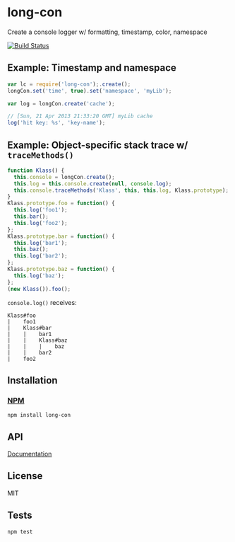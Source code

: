# long-con

Create a console logger w/ formatting, timestamp, color, namespace

[![Build Status](https://travis-ci.org/codeactual/long-con.png)](https://travis-ci.org/codeactual/long-con)

## Example: Timestamp and namespace

```js
var lc = require('long-con');.create();
longCon.set('time', true).set('namespace', 'myLib');

var log = longCon.create('cache');

// [Sun, 21 Apr 2013 21:33:20 GMT] myLib cache
log('hit key: %s', 'key-name');
```

## Example: Object-specific stack trace w/ `traceMethods()`

```js
function Klass() {
  this.console = longCon.create();
  this.log = this.console.create(null, console.log);
  this.console.traceMethods('Klass', this, this.log, Klass.prototype);
}
Klass.prototype.foo = function() {
  this.log('foo1');
  this.bar();
  this.log('foo2');
};
Klass.prototype.bar = function() {
  this.log('bar1');
  this.baz();
  this.log('bar2');
};
Klass.prototype.baz = function() {
  this.log('baz');
};
(new Klass()).foo();
```

`console.log()` receives:

    Klass#foo
    |    foo1
    |    Klass#bar
    |    |    bar1
    |    |    Klass#baz
    |    |    |    baz
    |    |    bar2
    |    foo2

## Installation

### [NPM](https://npmjs.org/package/long-con)

    npm install long-con

## API

[Documentation](docs/LongCon.md)

## License

  MIT

## Tests

    npm test

